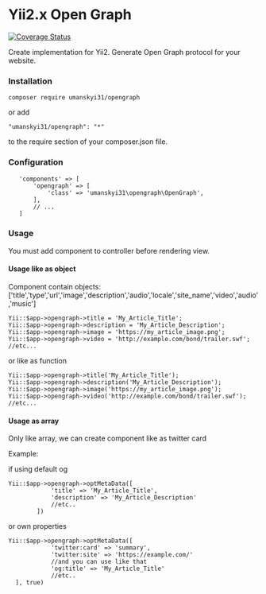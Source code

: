 # Yii2.x Open Graph
[![Coverage Status](https://coveralls.io/repos/github/vumanskyi/yii2-opengraph/badge.svg)](https://coveralls.io/github/vumanskyi/yii2-opengraph)

Create implementation for Yii2. Generate Open Graph protocol for your website.

### Installation

```
composer require umanskyi31/opengraph
```

or add 

```
"umanskyi31/opengraph": "*"
```

to the require section of your composer.json file.

### Configuration

```
   'components' => [
       'opengraph' => [
           'class' => 'umanskyi31\opengraph\OpenGraph',
       ],
       // ...
   ]
```

### Usage

You must add component to controller before rendering view.



#### Usage like as object
Component contain objects: ['title','type','url','image','description','audio','locale','site_name','video','audio','music']

```
Yii::$app->opengraph->title = 'My_Article_Title';
Yii::$app->opengraph->description = 'My_Article_Description';
Yii::$app->opengraph->image = 'https://my_article_image.png';
Yii::$app->opengraph->video = 'http://example.com/bond/trailer.swf';
//etc...

```  

or like as function

```
Yii::$app->opengraph->title('My_Article_Title');
Yii::$app->opengraph->description('My_Article_Description');
Yii::$app->opengraph->image('https://my_article_image.png');
Yii::$app->opengraph->video('http://example.com/bond/trailer.swf');
//etc...

``` 
#### Usage as array

Only like array, we can create component like as twitter card

Example:

if using default og
```
Yii::$app->opengraph->optMetaData([
            'title' => 'My_Article_Title',
            'description' => 'My_Article_Description'
            //etc..
        ])
```

or own properties 

```
Yii::$app->opengraph->optMetaData([
            'twitter:card' => 'summary',
            'twitter:site' => 'https://example.com/'
            //and you can use like that 
            'og:title' => 'My_Article_Title'
            //etc..
  ], true)
  
```